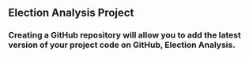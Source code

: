 ## Election Analysis Project
### Creating a GitHub repository will allow you to add the latest version of your project code on GitHub, Election Analysis.
